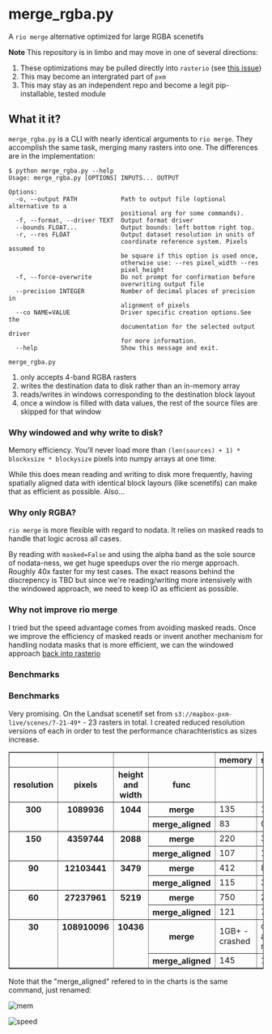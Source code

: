 # merge_rgba.py

A `rio merge` alternative optimized for large RGBA scenetifs

**Note**
This repository is in limbo and may move in one of several directions:

1. These optimizations may be pulled directly into `rasterio` (see [this issue](https://github.com/mapbox/rasterio/issues/507))
2. This may become an intergrated part of `pxm`
3. This may stay as an independent repo and become a legit pip-installable, tested module

## What it it?

`merge_rgba.py` is a CLI with nearly identical arguments to `rio merge`. They accomplish the same task, merging many rasters into one. The differences are in the implementation:

```
$ python merge_rgba.py --help
Usage: merge_rgba.py [OPTIONS] INPUTS... OUTPUT

Options:
  -o, --output PATH            Path to output file (optional alternative to a
                               positional arg for some commands).
  -f, --format, --driver TEXT  Output format driver
  --bounds FLOAT...            Output bounds: left bottom right top.
  -r, --res FLOAT              Output dataset resolution in units of
                               coordinate reference system. Pixels assumed to
                               be square if this option is used once,
                               otherwise use: --res pixel_width --res
                               pixel_height
  -f, --force-overwrite        Do not prompt for confirmation before
                               overwriting output file
  --precision INTEGER          Number of decimal places of precision in
                               alignment of pixels
  --co NAME=VALUE              Driver specific creation options.See the
                               documentation for the selected output driver
                               for more information.
  --help                       Show this message and exit.
```

`merge_rgba.py`
1. only accepts 4-band RGBA rasters
2. writes the destination data to disk rather than an in-memory array
3. reads/writes in windows corresponding to the destination block layout
4. once a window is filled with data values, the rest of the source files are skipped for that window

### Why windowed and why write to disk? 

Memory efficiency. You'll never load more than `(len(sources) + 1) * blockxsize * blockysize` pixels into numpy arrays at one time. 

While this does mean reading and writing to disk more frequently, having spatially aligned data with identical block layours (like scenetifs) can make that as efficient as possible. Also...

### Why only RGBA?

`rio merge` is more flexible with regard to nodata. It relies on masked reads to handle that logic across all cases. 

By reading with `masked=False` and using the alpha band as the sole source of nodata-ness, we get huge speedups over the rio merge approach. Roughly 40x faster for my test cases. The exact reasons behind the discrepency is TBD but since we're reading/writing more intensively with the windowed approach, we need to keep IO as efficient as possible.

### Why not improve rio merge

I tried but the speed advantage comes from avoiding masked reads. Once we improve the efficiency of masked reads or invent another mechanism for handling nodata masks that is more efficient, we can the windowed approach [back into rasterio](https://github.com/mapbox/rasterio/issues/507)

### Benchmarks


### Benchmarks

Very promising. On the Landsat scenetif set from `s3://mapbox-pxm-live/scenes/7-21-49*` - 23 rasters in total. I created reduced resolution versions of each in order to test the performance charachteristics as sizes increase.

<table class="dataframe" border="1">
  <thead>
    <tr style="text-align: right;">
      <th></th>
      <th></th>
      <th></th>
      <th></th>
      <th>memory</th>
      <th>seconds</th>
    </tr>
    <tr>
      <th>resolution</th>
      <th>pixels</th>
      <th>height and width</th>
      <th>func</th>
      <th></th>
      <th></th>
    </tr>
  </thead>
  <tbody>
    <tr>
      <th rowspan="2" valign="top">300</th>
      <th rowspan="2" valign="top">1089936</th>
      <th rowspan="2" valign="top">1044</th>
      <th>merge</th>
      <td>135</td>
      <td>1.10</td>
    </tr>
    <tr>
      <th>merge_aligned</th>
      <td>83</td>
      <td>0.70</td>
    </tr>
    <tr>
      <th rowspan="2" valign="top">150</th>
      <th rowspan="2" valign="top">4359744</th>
      <th rowspan="2" valign="top">2088</th>
      <th>merge</th>
      <td>220</td>
      <td>3.20</td>
    </tr>
    <tr>
      <th>merge_aligned</th>
      <td>107</td>
      <td>1.90</td>
    </tr>
    <tr>
      <th rowspan="2" valign="top">90</th>
      <th rowspan="2" valign="top">12103441</th>
      <th rowspan="2" valign="top">3479</th>
      <th>merge</th>
      <td>412</td>
      <td>8.85</td>
    </tr>
    <tr>
      <th>merge_aligned</th>
      <td>115</td>
      <td>3.10</td>
    </tr>
    <tr>
      <th rowspan="2" valign="top">60</th>
      <th rowspan="2" valign="top">27237961</th>
      <th rowspan="2" valign="top">5219</th>
      <th>merge</th>
      <td>750</td>
      <td>25.00</td>
    </tr>
    <tr>
      <th>merge_aligned</th>
      <td>121</td>
      <td>7.00</td>
    </tr>
    <tr>
      <th rowspan="2" valign="top">30</th>
      <th rowspan="2" valign="top">108910096</th>
      <th rowspan="2" valign="top">10436</th>
      <th>merge</th>
      <td>1GB+ - crashed</td>
      <td>crashed at 38 minutes</td>
    </tr>
    <tr>
      <th>merge_aligned</th>
      <td>145</td>
      <td>19.80</td>
    </tr>
  </tbody>
</table>

Note that the "merge_aligned" refered to in the charts is the same command, just renamed:

![mem](https://gist.githubusercontent.com/perrygeo/063dddae6fa134908861/raw/ac2c2200e564e8b89ed1d78383e962f22ccfa21c/mem.png)

![speed](https://gist.githubusercontent.com/perrygeo/063dddae6fa134908861/raw/ac2c2200e564e8b89ed1d78383e962f22ccfa21c/time.png)
